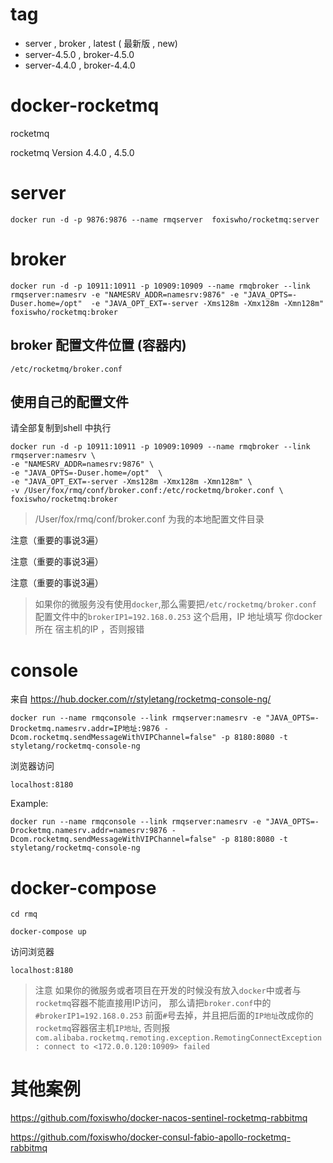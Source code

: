 # tag
- server , broker , latest ( 最新版 , new)
- server-4.5.0 , broker-4.5.0
- server-4.4.0 , broker-4.4.0

# docker-rocketmq
rocketmq

rocketmq Version 4.4.0 , 4.5.0

# server
```SHELL
docker run -d -p 9876:9876 --name rmqserver  foxiswho/rocketmq:server
```

# broker
```SHELL
docker run -d -p 10911:10911 -p 10909:10909 --name rmqbroker --link rmqserver:namesrv -e "NAMESRV_ADDR=namesrv:9876" -e "JAVA_OPTS=-Duser.home=/opt"  -e "JAVA_OPT_EXT=-server -Xms128m -Xmx128m -Xmn128m" foxiswho/rocketmq:broker
```

## broker 配置文件位置 (容器内)

```SHELL
/etc/rocketmq/broker.conf
```

## 使用自己的配置文件
请全部复制到shell 中执行
```SHELL
docker run -d -p 10911:10911 -p 10909:10909 --name rmqbroker --link rmqserver:namesrv \
-e "NAMESRV_ADDR=namesrv:9876" \
-e "JAVA_OPTS=-Duser.home=/opt"  \
-e "JAVA_OPT_EXT=-server -Xms128m -Xmx128m -Xmn128m" \
-v /User/fox/rmq/conf/broker.conf:/etc/rocketmq/broker.conf \
foxiswho/rocketmq:broker
```
>/User/fox/rmq/conf/broker.conf 为我的本地配置文件目录

注意（重要的事说3遍）

注意（重要的事说3遍）

注意（重要的事说3遍）

>如果你的微服务没有使用`docker`,那么需要把`/etc/rocketmq/broker.conf` 配置文件中的`brokerIP1=192.168.0.253` 这个启用，IP 地址填写 你docker 所在 宿主机的IP ，否则报错


# console
来自
https://hub.docker.com/r/styletang/rocketmq-console-ng/

```SEHLL
docker run --name rmqconsole --link rmqserver:namesrv -e "JAVA_OPTS=-Drocketmq.namesrv.addr=IP地址:9876 -Dcom.rocketmq.sendMessageWithVIPChannel=false" -p 8180:8080 -t styletang/rocketmq-console-ng
```

浏览器访问
```SEHLL
localhost:8180
```

Example:
```SEHLL
docker run --name rmqconsole --link rmqserver:namesrv -e "JAVA_OPTS=-Drocketmq.namesrv.addr=namesrv:9876 -Dcom.rocketmq.sendMessageWithVIPChannel=false" -p 8180:8080 -t styletang/rocketmq-console-ng
```

# docker-compose

```SHELL
cd rmq

docker-compose up

```
访问浏览器
```SHELL
localhost:8180
```

>注意 如果你的微服务或者项目在开发的时候没有放入`docker`中或者与`rocketmq`容器不能直接用IP访问，
那么请把`broker.conf`中的 `#brokerIP1=192.168.0.253` 前面`#`号去掉，并且把后面的`IP地址`改成你的`rocketmq`容器宿主机`IP地址`,
否则报 `com.alibaba.rocketmq.remoting.exception.RemotingConnectException: connect to <172.0.0.120:10909> failed`


# 其他案例

https://github.com/foxiswho/docker-nacos-sentinel-rocketmq-rabbitmq

https://github.com/foxiswho/docker-consul-fabio-apollo-rocketmq-rabbitmq
